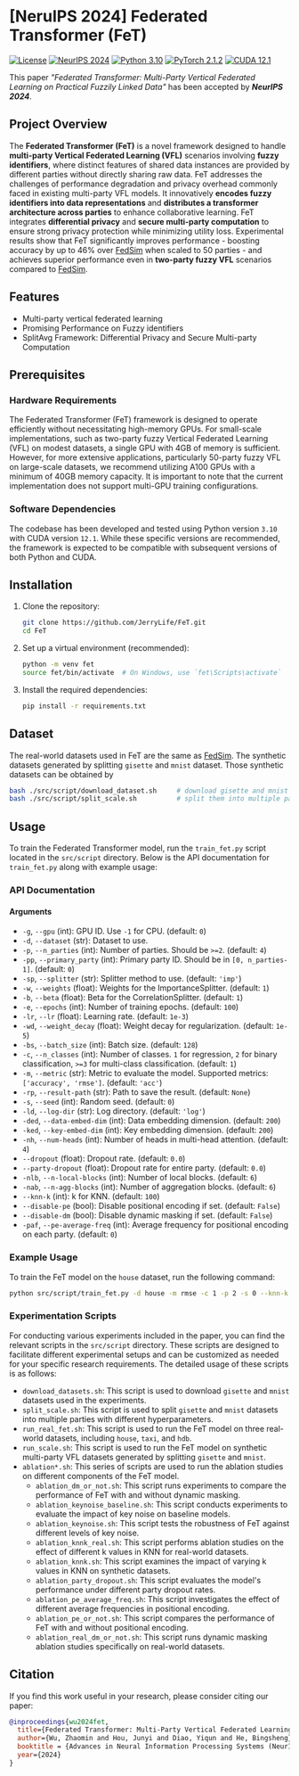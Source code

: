 # [NeruIPS 2024] Federated Transformer (FeT)

[![License](https://img.shields.io/badge/License-Apache_2.0-blue.svg)](https://opensource.org/licenses/Apache-2.0)
[![NeurIPS 2024](https://img.shields.io/badge/NeurIPS-2024-red.svg)](https://neurips.cc/Conferences/2024)
[![Python 3.10](https://img.shields.io/badge/python-3.10-blue.svg)](https://www.python.org/downloads/release/python-3100/)
[![PyTorch 2.1.2](https://img.shields.io/badge/PyTorch-2.1.2-EE4C2C.svg)](https://pytorch.org/)
[![CUDA 12.1](https://img.shields.io/badge/CUDA-12.1-76B900.svg)](https://developer.nvidia.com/cuda-toolkit)




This paper _"Federated Transformer: Multi-Party Vertical Federated Learning on Practical Fuzzily Linked Data"_ has been accepted by _**NeurIPS 2024**_.

## Project Overview

The **Federated Transformer (FeT)** is a novel framework designed to handle **multi-party Vertical Federated Learning (VFL)** scenarios involving **fuzzy identifiers**, where distinct features of shared data instances are provided by different parties without directly sharing raw data. FeT addresses the challenges of performance degradation and privacy overhead commonly faced in existing multi-party VFL models. It innovatively **encodes fuzzy identifiers into data representations** and **distributes a transformer architecture across parties** to enhance collaborative learning. FeT integrates **differential privacy** and **secure multi-party computation** to ensure strong privacy protection while minimizing utility loss. Experimental results show that FeT significantly improves performance - boosting accuracy by up to 46% over [FedSim](https://github.com/Xtra-Computing/FedSim) when scaled to 50 parties - and achieves superior performance even in **two-party fuzzy VFL** scenarios compared to [FedSim](https://github.com/Xtra-Computing/FedSim).

## Features
- Multi-party vertical federated learning
- Promising Performance on Fuzzy identifiers
- SplitAvg Framework: Differential Privacy and Secure Multi-party Computation

## Prerequisites
### Hardware Requirements

The Federated Transformer (FeT) framework is designed to operate efficiently without necessitating high-memory GPUs. For small-scale implementations, such as two-party fuzzy Vertical Federated Learning (VFL) on modest datasets, a single GPU with 4GB of memory is sufficient. However, for more extensive applications, particularly 50-party fuzzy VFL on large-scale datasets, we recommend utilizing A100 GPUs with a minimum of 40GB memory capacity. It is important to note that the current implementation does not support multi-GPU training configurations.

### Software Dependencies

The codebase has been developed and tested using Python version `3.10` with CUDA version `12.1`. While these specific versions are recommended, the framework is expected to be compatible with subsequent versions of both Python and CUDA. 

## Installation
1. Clone the repository:
   ```bash
   git clone https://github.com/JerryLife/FeT.git
   cd FeT
   ```
2. Set up a virtual environment (recommended):
   ```bash
   python -m venv fet
   source fet/bin/activate  # On Windows, use `fet\Scripts\activate`
   ```
3. Install the required dependencies:
   ```bash
   pip install -r requirements.txt
   ```
## Dataset

The real-world datasets used in FeT are the same as [FedSim](https://github.com/Xtra-Computing/FedSim). The synthetic datasets generated by splitting `gisette` and `mnist` dataset. Those synthetic datasets can be obtained by
```bash
bash ./src/script/download_dataset.sh     # download gisette and mnist dataset
bash ./src/script/split_scale.sh          # split them into multiple parties
```

## Usage

To train the Federated Transformer model, run the `train_fet.py` script located in the `src/script` directory. Below is the API documentation for `train_fet.py` along with example usage:

### API Documentation

#### Arguments
- `-g`, `--gpu` (int): GPU ID. Use `-1` for CPU. (default: `0`)
- `-d`, `--dataset` (str): Dataset to use.
- `-p`, `--n_parties` (int): Number of parties. Should be `>=2`. (default: `4`)
- `-pp`, `--primary_party` (int): Primary party ID. Should be in `[0, n_parties-1]`. (default: `0`)
- `-sp`, `--splitter` (str): Splitter method to use. (default: `'imp'`)
- `-w`, `--weights` (float): Weights for the ImportanceSplitter. (default: `1`)
- `-b`, `--beta` (float): Beta for the CorrelationSplitter. (default: `1`)
- `-e`, `--epochs` (int): Number of training epochs. (default: `100`)
- `-lr`, `--lr` (float): Learning rate. (default: `1e-3`)
- `-wd`, `--weight_decay` (float): Weight decay for regularization. (default: `1e-5`)
- `-bs`, `--batch_size` (int): Batch size. (default: `128`)
- `-c`, `--n_classes` (int): Number of classes. `1` for regression, `2` for binary classification, `>=3` for multi-class classification. (default: `1`)
- `-m`, `--metric` (str): Metric to evaluate the model. Supported metrics: `['accuracy', 'rmse']`. (default: `'acc'`)
- `-rp`, `--result-path` (str): Path to save the result. (default: `None`)
- `-s`, `--seed` (int): Random seed. (default: `0`)
- `-ld`, `--log-dir` (str): Log directory. (default: `'log'`)
- `-ded`, `--data-embed-dim` (int): Data embedding dimension. (default: `200`)
- `-ked`, `--key-embed-dim` (int): Key embedding dimension. (default: `200`)
- `-nh`, `--num-heads` (int): Number of heads in multi-head attention. (default: `4`)
- `--dropout` (float): Dropout rate. (default: `0.0`)
- `--party-dropout` (float): Dropout rate for entire party. (default: `0.0`)
- `-nlb`, `--n-local-blocks` (int): Number of local blocks. (default: `6`)
- `-nab`, `--n-agg-blocks` (int): Number of aggregation blocks. (default: `6`)
- `--knn-k` (int): k for KNN. (default: `100`)
- `--disable-pe` (bool): Disable positional encoding if set. (default: `False`)
- `--disable-dm` (bool): Disable dynamic masking if set. (default: `False`)
- `-paf`, `--pe-average-freq` (int): Average frequency for positional encoding on each party. (default: `0`)

### Example Usage

To train the FeT model on the `house` dataset, run the following command:

```bash
python src/script/train_fet.py -d house -m rmse -c 1 -p 2 -s 0 --knn-k 100 -nh 4 -ded 100 -ked 100 -nlb 3 -nab 3 -paf 1 --dropout 0.3 -g 0
```

### Experimentation Scripts

For conducting various experiments included in the paper, you can find the relevant scripts in the `src/script` directory. These scripts are designed to facilitate different experimental setups and can be customized as needed for your specific research requirements. The detailed usage of these scripts is as follows:

- `download_datasets.sh`: This script is used to download `gisette` and `mnist` datasets used in the experiments.
- `split_scale.sh`: This script is used to split `gisette` and `mnist` datasets into multiple parties with different hyperparameters.
- `run_real_fet.sh`: This script is used to run the FeT model on three real-world datasets, including `house`, `taxi`, and `hdb`.
- `run_scale.sh`: This script is used to run the FeT model on synthetic multi-party VFL datasets generated by splitting `gisette` and `mnist`.
- `ablation*.sh`: This series of scripts are used to run the ablation studies on different components of the FeT model.
  - `ablation_dm_or_not.sh`: This script runs experiments to compare the performance of FeT with and without dynamic masking.
  - `ablation_keynoise_baseline.sh`: This script conducts experiments to evaluate the impact of key noise on baseline models.
  - `ablation_keynoise.sh`: This script tests the robustness of FeT against different levels of key noise.
  - `ablation_knnk_real.sh`: This script performs ablation studies on the effect of different k values in KNN for real-world datasets.
  - `ablation_knnk.sh`: This script examines the impact of varying k values in KNN on synthetic datasets.
  - `ablation_party_dropout.sh`: This script evaluates the model's performance under different party dropout rates.
  - `ablation_pe_average_freq.sh`: This script investigates the effect of different average frequencies in positional encoding.
  - `ablation_pe_or_not.sh`: This script compares the performance of FeT with and without positional encoding.
  - `ablation_real_dm_or_not.sh`: This script runs dynamic masking ablation studies specifically on real-world datasets.


## Citation

If you find this work useful in your research, please consider citing our paper:

```bibtex
@inproceedings{wu2024fet,
  title={Federated Transformer: Multi-Party Vertical Federated Learning on Practical Fuzzily Linked Data},
  author={Wu, Zhaomin and Hou, Junyi and Diao, Yiqun and He, Bingsheng},
  booktitle = {Advances in Neural Information Processing Systems (NeurIPS)},
  year={2024}
}
```
